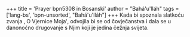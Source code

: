 +++
title = 'Prayer bpn5308 in Bosanski'
author = "Bahá'u'lláh"
tags = ['lang-bs', 'bpn-unsorted', "Bahá'u'lláh"]
+++
Kada bi spoznala slatkoću zvanja ‚ O Vjernice Moja‛, odvojila bi se od čovječanstva i dala se u danonoćno drugovanje s Njim koji je jedina čežnja svijeta.
